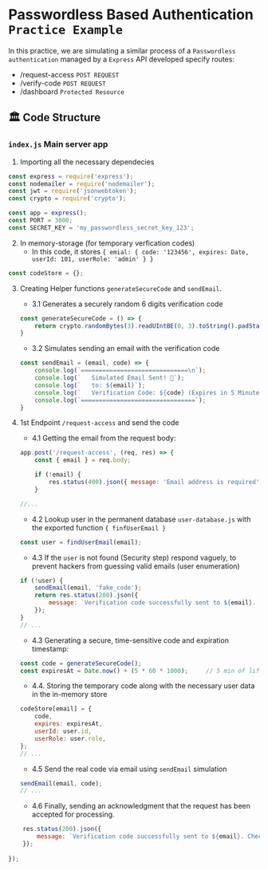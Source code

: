 # Passwordless Based Authentication `Practice Example`

In this practice, we are simulating a similar process of a `Passwordless authentication` managed by a `Express` API developed specify routes:
- /request-access `POST REQUEST`
- /verify-code `POST REQUEST`
- /dashboard `Protected Resource`


## 🏛️ Code Structure

### `index.js` Main server app

1. Importing all the necessary dependecies
```js
const express = require('express');
const nodemailer = require('nodemailer');
const jwt = require('jsonwebtoken');
const crypto = require('crypto');

const app = express();
const PORT = 3000;
const SECRET_KEY = 'my_passwordless_secret_key_123';
```

2. In memory-storage (for temporary verfication codes)
    - In this code, it stores `{ emial: { code: '123456', expires: Date, userId: 101, userRole: 'admin' } }`
```js
const codeStore = {};
```

3. Creating Helper functions `generateSecureCode` and `sendEmail`.
    - 3.1 Generates a securely random 6 digits verification code
    ```js
    const generateSecureCode = () => {
        return crypto.randomBytes(3).readUIntBE(0, 3).toString().padStart(6, '0').slice(-6);
    }
    ```
    -  3.2 Simulates sending an email with the verification code
    ```js
    const sendEmail = (email, code) => {
        console.log(`==============================\n`);
        console.log(`   Simulated Email Sent! 📧`);
        console.log(`   to: ${email}`);
        console.log(`   Verification Code: ${code} (Expires in 5 Minutes)`);
        console.log(`================================`);
    }
    ```

4. 1st Endpoint `/request-access` and send the code 
    - 4.1 Getting the email from the request body:
    ```js
    app.post('/request-access', (req, res) => {
        const { email } = req.body;

        if (!email) {
            res.status(400).json({ message: 'Email address is required' });
        }

    //...
    ```

    - 4.2 Lookup user in the permanent database `user-database.js` with the exported function `{ finfUserEmail }`
    ```js
    const user = findUserEmail(email);
    ```

    - 4.3 If the `user` is not found (Security step) respond vaguely, to prevent hackers from guessing valid emails (user enumeration)
    ```js
    if (!user) {
        sendEmail(email, 'fake_code');
        return res.status(200).json({
            message: `Verification code successfully sent to ${email}. Check your console`
        });
    }
    // ...
    ```
    - 4.3 Generating a secure, time-sensitive code and expiration timestamp:
    ```js
    const code = generateSecureCode();
    const expiresAt = Date.now() + (5 * 60 * 1000);     // 5 min of life
    ```

    - 4.4. Storing the temporary code along with the necessary user data in the in-memory store
    ```js
    codeStore[email] = {
        code,
        expires: expiresAt,
        userId: user.id,
        userRole: user.role,
    };
    // ...
    ```
    - 4.5 Send the real code via email using `sendEmail` simulation
    ```js
    sendEmail(email, code);
    // ...
    ```
    - 4.6 Finally, sending an acknowledgment that the request has been accepted  for processing.
```js
    res.status(200).json({
        message: `Verification code successfully sent to ${email}. Check your console`;
    });
    
});
```



